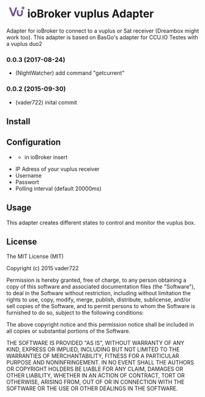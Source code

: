 ![Logo](admin/vuplus.png)
ioBroker vuplus Adapter
==============
Adapter for ioBroker to connect to a vuplus or Sat receiver (Dreambox might work too).
This adapter is based on BasGo's adapter for CCU.IO
Testes with a vuplus duo2

### 0.0.3 (2017-08-24)
* (NightWatcher) add command "getcurrent"

### 0.0.2 (2015-09-30)
* (vader722) inital commit

## Install

## Configuration
* - in ioBroker insert
 - IP Adress of your vuplus receiver
 - Username
 - Passwort
 - Polling interval (default 20000ms)

## Usage
This adapter creates different states to control and monitor the vuplus box.

## License

The MIT License (MIT)

Copyright (c) 2015 vader722

Permission is hereby granted, free of charge, to any person obtaining a copy
of this software and associated documentation files (the "Software"), to deal
in the Software without restriction, including without limitation the rights
to use, copy, modify, merge, publish, distribute, sublicense, and/or sell
copies of the Software, and to permit persons to whom the Software is
furnished to do so, subject to the following conditions:

The above copyright notice and this permission notice shall be included in
all copies or substantial portions of the Software.

THE SOFTWARE IS PROVIDED "AS IS", WITHOUT WARRANTY OF ANY KIND, EXPRESS OR
IMPLIED, INCLUDING BUT NOT LIMITED TO THE WARRANTIES OF MERCHANTABILITY,
FITNESS FOR A PARTICULAR PURPOSE AND NONINFRINGEMENT. IN NO EVENT SHALL THE
AUTHORS OR COPYRIGHT HOLDERS BE LIABLE FOR ANY CLAIM, DAMAGES OR OTHER
LIABILITY, WHETHER IN AN ACTION OF CONTRACT, TORT OR OTHERWISE, ARISING FROM,
OUT OF OR IN CONNECTION WITH THE SOFTWARE OR THE USE OR OTHER DEALINGS IN
THE SOFTWARE.
